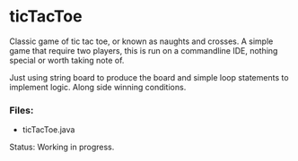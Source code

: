 # ticTacToe
Classic game of tic tac toe, or known as naughts and crosses. A simple game that require two players, this is run on a commandline IDE, nothing special or worth taking note of.

 Just using string board to produce the board and simple loop statements to implement logic. Along side winning conditions.
 
### Files:
* ticTacToe.java

Status: Working in progress.
